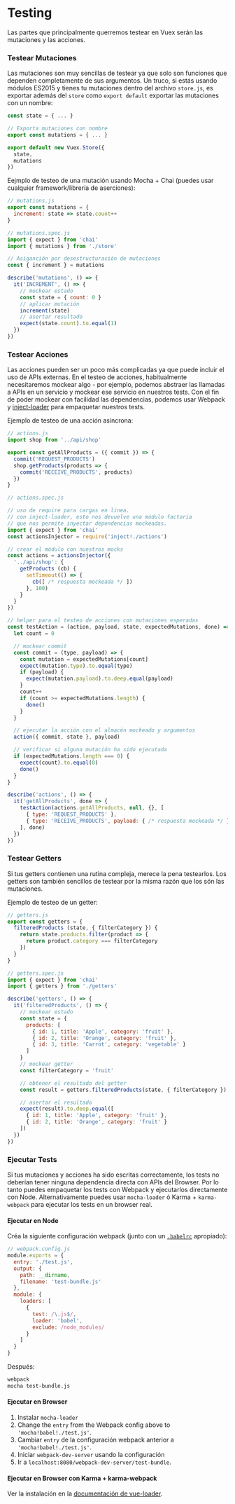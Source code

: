 # Testing

Las partes que principalmente querremos testear en Vuex serán las mutaciones y las acciones.

### Testear Mutaciones

Las mutaciones son muy sencillas de testear ya que solo son funciones que dependen completamente de sus argumentos. Un truco, si estás usando módulos ES2015 y tienes tu mutaciones dentro del archivo `store.js`, es exportar además del `store` como `export default` exportar las mutaciones con un nombre:

``` js
const state = { ... }

// Exporta mutaciones con nombre
export const mutations = { ... }

export default new Vuex.Store({
  state,
  mutations
})
```

Eejmplo de testeo de una mutación usando Mocha + Chai (puedes usar cualquier framework/librería de aserciones):

``` js
// mutations.js
export const mutations = {
  increment: state => state.count++
}
```

``` js
// mutations.spec.js
import { expect } from 'chai'
import { mutations } from './store'

// Asiganción por desestructuración de mutaciones
const { increment } = mutations

describe('mutations', () => {
  it('INCREMENT', () => {
    // mockear estado
    const state = { count: 0 }
    // aplicar mutación
    increment(state)
    // asertar resultado
    expect(state.count).to.equal(1)
  })
})
```

### Testear Acciones

Las acciones pueden ser un poco más complicadas ya que puede incluir el uso de APIs externas. En el testeo de acciones, habitualmente necesitaremos mockear algo - por ejemplo, podemos abstraer las llamadas a APIs en un servicio y mockear ese servicio en nuestros tests. Con el fin de poder mockear con facilidad las dependencias, podemos usar Webpack y [inject-loader](https://github.com/plasticine/inject-loader) para empaquetar nuestros tests.

Ejemplo de testeo de una acción asíncrona:

``` js
// actions.js
import shop from '../api/shop'

export const getAllProducts = ({ commit }) => {
  commit('REQUEST_PRODUCTS')
  shop.getProducts(products => {
    commit('RECEIVE_PRODUCTS', products)
  })
}
```

``` js
// actions.spec.js

// uso de require para cargas en linea.
// con inject-loader, esto nos devuelve una módulo factoria
// que nos permite inyectar dependencias mockeadas.
import { expect } from 'chai'
const actionsInjector = require('inject!./actions')

// crear el módulo con nuestros mocks
const actions = actionsInjector({
  '../api/shop': {
    getProducts (cb) {
      setTimeout(() => {
        cb([ /* respuesta mockeada */ ])
      }, 100)
    }
  }
})

// helper para el testeo de acciones con mutaciones esperadas
const testAction = (action, payload, state, expectedMutations, done) => {
  let count = 0

  // mockear commit
  const commit = (type, payload) => {
    const mutation = expectedMutations[count]
    expect(mutation.type).to.equal(type)
    if (payload) {
      expect(mutation.payload).to.deep.equal(payload)
    }
    count++
    if (count >= expectedMutations.length) {
      done()
    }
  }

  // ejecutar la acción con el almacén mockeado y argumentos
  action({ commit, state }, payload)

  // verificar si alguna mutación ha sido ejecutada
  if (expectedMutations.length === 0) {
    expect(count).to.equal(0)
    done()
  }
}

describe('actions', () => {
  it('getAllProducts', done => {
    testAction(actions.getAllProducts, null, {}, [
      { type: 'REQUEST_PRODUCTS' },
      { type: 'RECEIVE_PRODUCTS', payload: { /* respuesta mockeada */ } }
    ], done)
  })
})
```

### Testear Getters

Si tus getters contienen una rutina compleja, merece la pena testearlos. Los getters son también sencillos de testear por la misma razón que los són las mutaciones.

Ejemplo de testeo de un getter:

``` js
// getters.js
export const getters = {
  filteredProducts (state, { filterCategory }) {
    return state.products.filter(product => {
      return product.category === filterCategory
    })
  }
}
```

``` js
// getters.spec.js
import { expect } from 'chai'
import { getters } from './getters'

describe('getters', () => {
  it('filteredProducts', () => {
    // mockear estado
    const state = {
      products: [
        { id: 1, title: 'Apple', category: 'fruit' },
        { id: 2, title: 'Orange', category: 'fruit' },
        { id: 3, title: 'Carrot', category: 'vegetable' }
      ]
    }
    // mockear getter
    const filterCategory = 'fruit'

    // obtener el resultado del getter
    const result = getters.filteredProducts(state, { filterCategory })

    // asertar el resultado
    expect(result).to.deep.equal([
      { id: 1, title: 'Apple', category: 'fruit' },
      { id: 2, title: 'Orange', category: 'fruit' }
    ])
  })
})
```

### Ejecutar Tests

Si tus mutaciones y acciones ha sido escritas correctamente, los tests no deberían tener ninguna dependencia directa con APIs del Browser. Por lo tanto puedes empaquetar los tests con Webpack y ejecutarlos directamente con Node. Alternativamente puedes usar `mocha-loader` ó Karma + `karma-webpack` para ejecutar los tests en un browser real.

#### Ejecutar en Node

Créa la siguiente configuración webpack (junto con un [`.babelrc`](https://babeljs.io/docs/usage/babelrc/) apropiado):

``` js
// webpack.config.js
module.exports = {
  entry: './test.js',
  output: {
    path: __dirname,
    filename: 'test-bundle.js'
  },
  module: {
    loaders: [
      {
        test: /\.js$/,
        loader: 'babel',
        exclude: /node_modules/
      }
    ]
  }
}
```

Después:

``` bash
webpack
mocha test-bundle.js
```

#### Ejecutar en Browser

1. Instalar `mocha-loader`
2. Change the `entry` from the Webpack config above to `'mocha!babel!./test.js'`.
2. Cambiar `entry` de la configuración webpack anterior a `'mocha!babel!./test.js'`.
3. Iniciar `webpack-dev-server` usando la configuración
4. Ir a `localhost:8080/webpack-dev-server/test-bundle`.

#### Ejecutar en Browser con Karma + karma-webpack

Ver la instalación en la [documentación de vue-loader](http://vue-loader.vuejs.org/en/workflow/testing.html).

